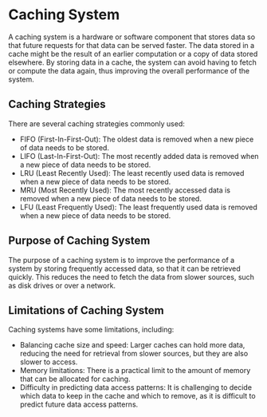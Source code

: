 # Caching System

A caching system is a hardware or software component that stores data so that future requests for that data can be served faster. The data stored in a cache might be the result of an earlier computation or a copy of data stored elsewhere. By storing data in a cache, the system can avoid having to fetch or compute the data again, thus improving the overall performance of the system.

## Caching Strategies

There are several caching strategies commonly used:

- FIFO (First-In-First-Out): The oldest data is removed when a new piece of data needs to be stored.
- LIFO (Last-In-First-Out): The most recently added data is removed when a new piece of data needs to be stored.
- LRU (Least Recently Used): The least recently used data is removed when a new piece of data needs to be stored.
- MRU (Most Recently Used): The most recently accessed data is removed when a new piece of data needs to be stored.
- LFU (Least Frequently Used): The least frequently used data is removed when a new piece of data needs to be stored.

## Purpose of Caching System

The purpose of a caching system is to improve the performance of a system by storing frequently accessed data, so that it can be retrieved quickly. This reduces the need to fetch the data from slower sources, such as disk drives or over a network.

## Limitations of Caching System

Caching systems have some limitations, including:

- Balancing cache size and speed: Larger caches can hold more data, reducing the need for retrieval from slower sources, but they are also slower to access.
- Memory limitations: There is a practical limit to the amount of memory that can be allocated for caching.
- Difficulty in predicting data access patterns: It is challenging to decide which data to keep in the cache and which to remove, as it is difficult to predict future data access patterns.
